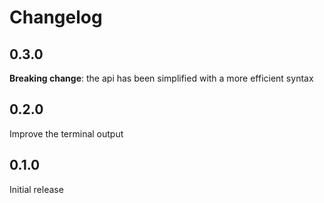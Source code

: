 # Changelog

## 0.3.0

**Breaking change**: the api has been simplified with a more efficient syntax

## 0.2.0

Improve the terminal output

## 0.1.0

Initial release